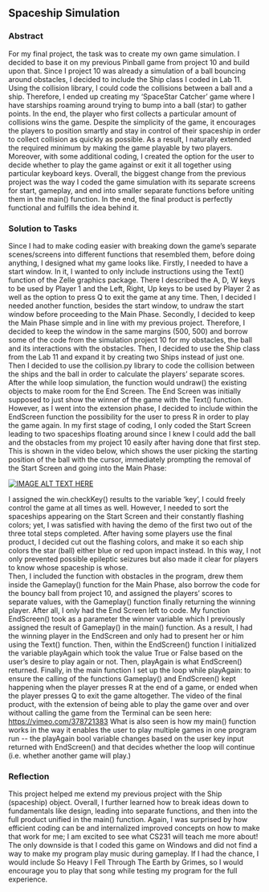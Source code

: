 ## Spaceship Simulation

### Abstract

For my final project, the task was to create my own game simulation. I decided to base it on my previous Pinball game from project 10 and build upon that. Since I project 10 was already a simulation of a ball bouncing around obstacles, I decided to include the Ship class I coded in Lab 11. Using the collision library, I could code the collisions between a ball and a ship. Therefore, I ended up creating my ‘SpaceStar Catcher’ game where I have starships roaming around trying to bump into a ball (star) to gather points. In the end, the player who first collects a particular amount of collisions wins the game. Despite the simplicity of the game, it encourages the players to position smartly and stay in control of their spaceship in order to collect collision as quickly as possible. As a result, I naturally extended the required minimum by making the game playable by two players. Moreover, with some additional coding, I created the option for the user to decide whether to play the game against or exit it all together using particular keyboard keys. Overall, the biggest change from the previous project was the way I coded the game simulation with its separate screens for start, gameplay, and end into smaller separate functions before uniting them in the main() function. In the end, the final product is perfectly functional and fulfills the idea behind it.

### Solution to Tasks
Since I had to make coding easier with breaking down the game’s separate scenes/screens into different functions that resembled them, before doing anything, I designed what my game looks like.
Firstly, I needed to have a start window. In it, I wanted to only include instructions using the Text() function of the Zelle graphics package. There I described the A, D, W keys to be used by Player 1 and the Left, Right, Up keys to be used by Player 2 as well as the option to press Q to exit the game at any time. Then, I decided I needed another function, besides the start window, to undraw the start window before proceeding to the Main Phase.
Secondly, I decided to keep the Main Phase simple and in line with my previous project. Therefore, I decided to keep the window in the same margins (500, 500) and borrow some of the code from the simulation project 10 for my obstacles, the ball and its interactions with the obstacles. Then, I decided to use the Ship class from the Lab 11 and expand it by creating two Ships instead of just one. Then I decided to use the collision.py library to code the collision between the ships and the ball in order to calculate the players’ separate scores. After the while loop simulation, the function would undraw() the existing objects to make room for the End Screen.
The End Screen was initially supposed to just show the winner of the game with the Text() function. However, as I went into the extension phase, I decided to include within the EndScreen function the possibility for the user to press R in order to play the game again. 
In my first stage of coding, I only coded the Start Screen leading to two spaceships floating around since I knew I could add the ball and the obstacles from my project 10 easily after having done that first step. This is shown in the video below, which shows the user picking the starting position of the ball with the cursor, immediately prompting the removal of the Start Screen and going into the Main Phase:

[![IMAGE ALT TEXT HERE](https://pbs.twimg.com/media/FUp_9fVXoAIMMB9?format=jpg&name=900x900)](https://vimeo.com/378459466?utm_source=email&utm_medium=vimeo-cliptranscode-201504&utm_campaign=29220)

I assigned the win.checkKey() results to the variable ‘key’, I could freely control the game at all times as well. However, I needed to sort the spaceships appearing on the Start Screen and their constantly flashing colors; yet, I was satisfied with having the demo of the first two out of the three total steps completed. After having some players use the final product, I decided cut out the flashing colors, and make it so each ship colors the star (ball) either blue or red upon impact instead. In this way, I not only prevented possible epileptic seizures but also made it clear for players to know whose spaceship is whose.  
Then, I included the function with obstacles in the program, drew them inside the Gameplay() function for the Main Phase, also borrow the code for the bouncy ball from project 10, and assigned the players’ scores to separate values, with the Gameplay() function finally returning the winning player. 
After all, I only had the End Screen left to code. My function EndScreen() took as a parameter the winner variable which I previously assigned the result of Gameplay() in the main() function. As a result, I had the winning player in the EndScreen and only had to present her or him using the Text() function. Then, within the EndScreen() function I initialized the variable playAgain which took the value True or False based on the user’s desire to play again or not. Then, playAgain is what EndScreen() returned. Finally, in the main function I set up the loop
while playAgain: to ensure the calling of the functions Gameplay() and EndScreen() kept happening when the player presses R at the end of a game, or ended when the player presses Q to exit the game altogether. The video of the final product, with the extension of being able to play the game over and over without calling the game from the Terminal can be seen here: https://vimeo.com/378721383
What is also seen is how my main() function works in the way it enables the user to play multiple games in one program run -- the playAgain bool variable changes based on the user key input returned with EndScreen() and that decides whether the loop will continue (i.e. whether another game will play.)

### Reflection
This project helped me extend my previous project with the Ship (spaceship) object. Overall, I further learned how to break ideas down to fundamentals like design, leading into separate functions, and then into the full product unified in the main() function. Again, I was surprised by how efficient coding can be and internalized improved concepts on how to make that work for me; I am excited to see what CS231 will teach me more about! The only downside is that I coded this game on Windows and did not find a way to make my program play music during gameplay. If I had the chance, I would include So Heavy I Fell Through The Earth by Grimes, so I would encourage you to play that song while testing my program for the full experience.
